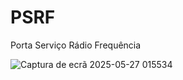 # PSRF
Porta Serviço Rádio Frequência

![Captura de ecrã 2025-05-27 015534](https://github.com/user-attachments/assets/bdf4ac17-d939-4bf8-9359-8b328c767a3b)
